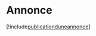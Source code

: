 # Annonce

[!include[publicationduneannonce](annonce.publicationduneannonce.autogen.md)]


































































































































